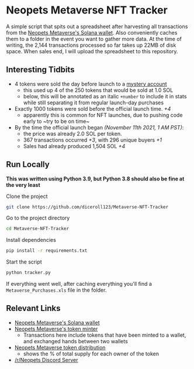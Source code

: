 
# Neopets Metaverse NFT Tracker

A simple script that spits out a spreadsheet after harvesting all transactions from the [Neopets Metaverse's Solana wallet](https://explorer.solana.com/address/Fwdp7bSAA1G4EsDn6DCkAuKSBRAJp7BjHutQptzQtzUG). Also conveniently caches them to a folder in the event you want to gather more data. At the time of writing, the 2,144 transactions processed so far takes up 22MB of disk space. When sales end, I will upload the spreadsheet to this repository.


## Interesting Tidbits

- 4 tokens were sold the day before launch to a [mystery account](https://explorer.solana.com/address/7NnczUGzrxF2yeswUyKSYbKLjihxo7Nt5xP9syir3M13)
  - this used up 4 of the 250 tokens that would be sold at 1.0 SOL
  - below, this will be annotated as an italic `+number` to include it in stats while still separating it from regular launch-day purchases
- Exactly 1000 tokens were sold before the official launch time. *+4*
  - apparently this is common for NFT launches, due to pushing code early to \~try to be on time\~
- By the time the official launch began *(November 11th 2021, 1 AM PST)*:
  - the price was already 2.0 SOL per token.
  - 367 transactions occurred *+3*, with 296 unique buyers *+1*
  - Sales had already produced 1,504 SOL *+4*

## Run Locally

**This was written using Python 3.9, but Python 3.8 should also be fine at the very least**

Clone the project

```bash
git clone https://github.com/diceroll123/Metaverse-NFT-Tracker
```

Go to the project directory

```bash
cd Metaverse-NFT-Tracker
```

Install dependencies

```bash
pip install -r requirements.txt
```

Start the script

```bash
python tracker.py
```

If everything went well, after caching everything you'll find a `Metaverse_Purchases.xls` file in the folder.
## Relevant Links
 - [Neopets Metaverse's Solana wallet](https://explorer.solana.com/address/Fwdp7bSAA1G4EsDn6DCkAuKSBRAJp7BjHutQptzQtzUG)
 - [Neopets Metaverse's token minter](https://explorer.solana.com/address/HFuM3DaXBRN7zxDmgAX8KZeyh3MnMSCHYTXKHnVjLnGs)
    - Transactions here include tokens that have been minted to a wallet, and exchanged hands between two wallets
 - [Neopets Metaverse token distribution](https://explorer.solana.com/address/HFuM3DaXBRN7zxDmgAX8KZeyh3MnMSCHYTXKHnVjLnGs/largest)
    - shows the % of total supply for each owner of the token
- [/r/Neopets Discord Server](https://discord.gg/neopets)

